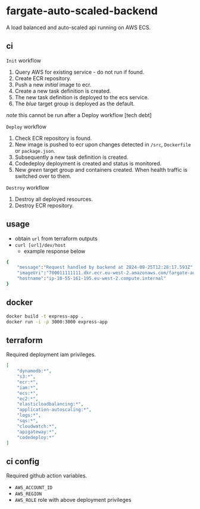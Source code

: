 # fargate-auto-scaled-backend

A load balanced and auto-scaled api running on AWS ECS.

## ci

`Init` workflow

1. Query AWS for existing service - do not run if found.
2. Create ECR repository.
3. Push a new *initial* image to ecr.
4. Create a new task definition is created.
5. The new task definition is deployed to the ecs service.
6. The *blue* target group is deployed as the default.

*note* this cannot be run after a Deploy workflow [tech debt]

`Deploy` workflow

1. Check ECR repository is found.
2. New image is pushed to ecr upon changes detected in `/src`, `Dockerfile` or `package.json`.
3. Subsequently a new task definition is created.
4. Codedeploy deployment is created and status is monitored.
5. New *green* target group and containers created. When health traffic is switched over to them.

`Destroy` workflow

1. Destroy all deployed resources.
2. Destroy ECR repository.

## usage

- obtain `url` from terraform outputs
- `curl [url]/dev/host`
  - example response below
  
```sh
{
    "message":"Request handled by backend at 2024-09-25T12:28:17.593Z",
    "imageUri":"700011111111.dkr.ecr.eu-west-2.amazonaws.com/fargate-auto-scaled-backend@sha256:78dfc01946306dd6afea2b47b56e196788501bfa93c1b2ee1e90a54e72b56938",
    "hostname":"ip-10-55-161-195.eu-west-2.compute.internal"
}
```

## docker

```sh
docker build -t express-app .
docker run -i -p 3000:3000 express-app
```

## terraform

Required deployment iam privileges.

```json
[
    "dynamodb:*", 
    "s3:*", 
    "ecr:*", 
    "iam:*", 
    "ecs:*",
    "ec2:*", 
    "elasticloadbalancing:*",
    "application-autoscaling:*",
    "logs:*",
    "sqs:*",
    "cloudwatch:*",
    "apigateway:*",
    "codedeploy:*"
]
```

## ci config

Required github action variables.
- `AWS_ACCOUNT_ID`
- `AWS_REGION`
- `AWS_ROLE` role with above deployment privileges
